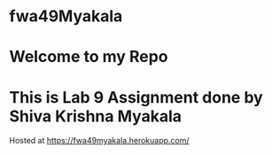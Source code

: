 # fwa49Myakala
# Welcome to my Repo
# This is Lab 9 Assignment done by Shiva Krishna Myakala

Hosted at https://fwa49myakala.herokuapp.com/

